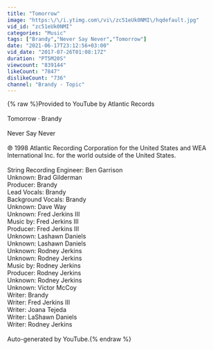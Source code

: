 ```yaml
---
title: "Tomorrow"
image: "https:\/\/i.ytimg.com\/vi\/zc51eUk0NMI\/hqdefault.jpg"
vid_id: "zc51eUk0NMI"
categories: "Music"
tags: ["Brandy","Never Say Never","Tomorrow"]
date: "2021-06-17T23:12:56+03:00"
vid_date: "2017-07-26T01:08:17Z"
duration: "PT5M20S"
viewcount: "839144"
likeCount: "7847"
dislikeCount: "736"
channel: "Brandy - Topic"
---
```

{% raw %}Provided to YouTube by Atlantic Records<br /><br />Tomorrow · Brandy<br /><br />Never Say Never<br /><br />℗ 1998 Atlantic Recording Corporation for the United States and WEA International Inc. for the world outside of the United States.<br /><br />String  Recording  Engineer: Ben Garrison<br />Unknown: Brad Gilderman<br />Producer: Brandy<br />Lead  Vocals: Brandy<br />Background  Vocals: Brandy<br />Unknown: Dave Way<br />Unknown: Fred Jerkins III<br />Music by: Fred Jerkins III<br />Producer: Fred Jerkins III<br />Unknown: Lashawn Daniels<br />Unknown: Lashawn Daniels<br />Unknown: Rodney Jerkins<br />Unknown: Rodney Jerkins<br />Music by: Rodney Jerkins<br />Producer: Rodney Jerkins<br />Unknown: Rodney Jerkins<br />Unknown: Victor McCoy<br />Writer: Brandy<br />Writer: Fred Jerkins III<br />Writer: Joana Tejeda<br />Writer: LaShawn Daniels<br />Writer: Rodney Jerkins<br /><br />Auto-generated by YouTube.{% endraw %}
